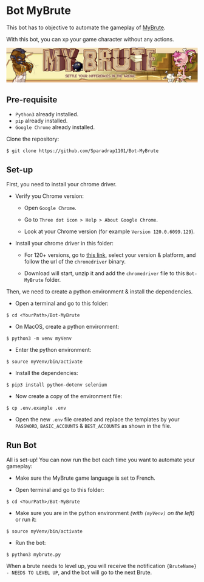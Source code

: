# Bot MyBrute

This bot has to objective to automate the gameplay of [MyBrute](https://brute.eternaltwin.org/).

With this bot, you can xp your game character without any actions.

![](./img/MyBrute.png)

## Pre-requisite

- `Python3` already installed.
- `pip` already installed.
- `Google Chrome` already installed.

Clone the repository:

```
$ git clone https://github.com/Sparadrap1101/Bot-MyBrute
```

## Set-up

First, you need to install your chrome driver.

- Verify you Chrome version:

  - Open `Google Chrome`.

  - Go to `Three dot icon > Help > About Google Chrome`.

  - Look at your Chrome version (for example `Version 120.0.6099.129`).

- Install your chrome driver in this folder:

  - For 120+ versions, go to [this link](https://googlechromelabs.github.io/chrome-for-testing/), select your version & platform, and follow the url of the `chromedriver` binary.

  - Download will start, unzip it and add the `chromedriver` file to this `Bot-MyBrute` folder.

Then, we need to create a python environment & install the dependencies.

- Open a terminal and go to this folder:

```
$ cd <YourPath>/Bot-MyBrute
```

- On MacOS, create a python environment:

```
$ python3 -m venv myVenv
```

- Enter the python environment:

```
$ source myVenv/bin/activate
```

- Install the dependencies:

```
$ pip3 install python-dotenv selenium
```

- Now create a copy of the environment file:

```
$ cp .env.example .env
```

- Open the new `.env` file created and replace the templates by your `PASSWORD`, `BASIC_ACCOUNTS` & `BEST_ACCOUNTS` as shown in the file.

## Run Bot

All is set-up! You can now run the bot each time you want to automate your gameplay:

- Make sure the MyBrute game language is set to French.

- Open terminal and go to this folder:

```
$ cd <YourPath>/Bot-MyBrute
```

- Make sure you are in the python environment *(with `(myVenv)` on the left)* or run it:

```
$ source myVenv/bin/activate
```

- Run the bot:

```
$ python3 mybrute.py
```

When a brute needs to level up, you will receive the notification `{BruteName} - NEEDS TO LEVEL UP`, and the bot will go to the next Brute.
